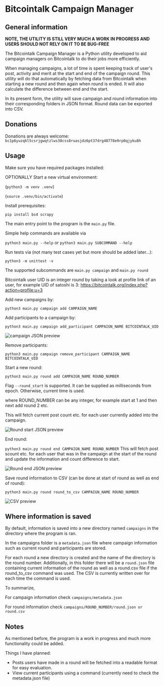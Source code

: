 # Bitcointalk Campaign Manager

## General information

**NOTE, THE UTILITY IS STILL VERY MUCH A WORK IN PROGRESS AND USERS SHOULD NOT RELY ON IT TO BE BUG-FREE**

The Bitcointalk Campaign Manager is a Python utility developed to aid campaign managers on Bitcointalk to do their jobs more efficiently.

When managing campaigns, a lot of time is spent keeping track of user's post, activity and merit at the start and end of the campaign round. This utility will do that automatically by fetching data from Bitcointalk when starting a new round and then again when round is ended. It will also calculate the difference between end and the start.

In its present form, the utility will save campaign and round information into their corresponding folders in JSON format. Round data can be exported into CSV.

## Donations

Donations are always welcome: `bc1p6yuzqkl5csrjgwqtzlws38css8ruasjdz6pt37drg40778e9rp0qjyku8h`

## Usage

Make sure you have required packages installed:

OPTIONALLY Start a new virtual environment:

(`python3 -m venv .venv`)

(`source .venv/bin/activate`)

Install prerequisites:

```pip install bs4 scrapy```

The main entry point to the program is the `main.py` file.

Simple help commands are available via

```python3 main.py --help```
or
```python3 main.py SUBCOMMAND --help```

Run tests via (not many test cases yet but more should be added later...):

```python3 -m unittest -v```

The supported subcommands are `main.py campaign` and `main.py round`

Bitcointalk user UID is an integer round by taking a look at profile link of an user, for example UID of satoshi is 3:
https://bitcointalk.org/index.php?action=profile;u=3

Add new campaigns by:

```python3 main.py campaign add CAMPAIGN_NAME```

Add participants to a campaign by:

```python3 main.py campaign add_participant CAMPAIGN_NAME BITCOINTALK_UID```

<picture>
 <img alt="campaign JSON preview" src="blobs/campaign_metadata.png">
</picture>

Remove participants:

```python3 main.py campaign remove_participant CAMPAIGN_NAME BITCOINTALK_UID```

Start a new round:

```python3 main.py round add CAMPAIGN_NAME ROUND_NUMBER```

Flag `--round_start` is supported. It can be supplied as milliseconds from epoch. Otherwise, current time is used.

where ROUND_NUMBER can be any integer, for example start at 1 and then next add round 2 etc.

This will fetch current post count etc. for each user currently added into the campaign.

<picture>
 <img alt="Round start JSON preview" src="blobs/round_start.png">
</picture>

End round:

```python3 main.py round end CAMPAIGN_NAME ROUND_NUMBER```
This will fetch post scount etc. for each user that was in the campaign at the start of the round and update the information and count difference to start.

<picture>
 <img alt="Round end JSON preview" src="blobs/round_end.png">
</picture>

Save round information to CSV (can be done at start of round as well as end of round):

```python3 main.py round round_to_csv CAMPAIGN_NAME ROUND_NUMBER```

<picture>
 <img alt="CSV preview" src="blobs/csv.png">
</picture>

## Where information is saved

By default, information is saved into a new directory named `campaigns` in the directory where the program is ran.

In the campaigns folder is a `metadata.json` file where campaign information such as current round and participants are stored.

For each round a new directory is created and the name of the directory is the round number. Additionally, in this folder there will be a `round.json` file containing current information of the round as well as a round.csv file if the round_to_csv command was used. The CSV is currently written over for each time the command is used.

To summarize,

For campaign information check
`campaigns/metadata.json`

For round information check
`campaigns/ROUND_NUMBER/round.json or round.csv`

## Notes

As mentioned before, the program is a work in progress and much more functionality could be added.

Things I have planned:

- Posts users have made in a round will be fetched into a readable format for easy evaluation.
- View current participants using a command (currently need to check the metadata.json file)
